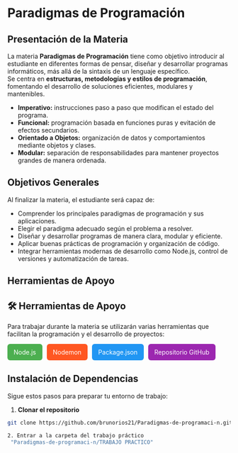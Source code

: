 # Paradigmas de Programación

## Presentación de la Materia

La materia **Paradigmas de Programación** tiene como objetivo introducir al estudiante en diferentes formas de pensar, diseñar y desarrollar programas informáticos, más allá de la sintaxis de un lenguaje específico.  
Se centra en **estructuras, metodologías y estilos de programación**, fomentando el desarrollo de soluciones eficientes, modulares y mantenibles.

- **Imperativo:** instrucciones paso a paso que modifican el estado del programa.  
- **Funcional:** programación basada en funciones puras y evitación de efectos secundarios.  
- **Orientado a Objetos:** organización de datos y comportamientos mediante objetos y clases.  
- **Modular:** separación de responsabilidades para mantener proyectos grandes de manera ordenada.

## Objetivos Generales ##

Al finalizar la materia, el estudiante será capaz de:

- Comprender los principales paradigmas de programación y sus aplicaciones.  
- Elegir el paradigma adecuado según el problema a resolver.  
- Diseñar y desarrollar programas de manera clara, modular y eficiente.  
- Aplicar buenas prácticas de programación y organización de código.  
- Integrar herramientas modernas de desarrollo como Node.js, control de versiones y automatización de tareas.  

## Herramientas de Apoyo ## 

## 🛠️ Herramientas de Apoyo

Para trabajar durante la materia se utilizarán varias herramientas que facilitan la programación y el desarrollo de proyectos:

<div style="display: flex; gap: 10px; flex-wrap: wrap; margin-bottom: 10px;">
  <a href="https://nodejs.org/en/" target="_blank" style="
      padding: 10px 14px; 
      background-color: #4CAF50; 
      color: white; 
      border-radius: 6px; 
      text-decoration: none;
      transition: all 0.3s ease;">
      Node.js
  </a>
  <a href="https://www.npmjs.com/package/nodemon" target="_blank" style="
      padding: 10px 14px; 
      background-color: #FF5722; 
      color: white; 
      border-radius: 6px; 
      text-decoration: none;
      transition: all 0.3s ease;">
      Nodemon
  </a>
  <a href="https://docs.npmjs.com/cli/v9/configuring-npm/package-json" target="_blank" style="
      padding: 10px 14px; 
      background-color: #2196F3; 
      color: white; 
      border-radius: 6px; 
      text-decoration: none;
      transition: all 0.3s ease;">
      Package.json
  </a>
  <a href="https://github.com/brunorios21/Paradigmas-de-programaci-n" target="_blank" style="
      padding: 10px 14px; 
      background-color: #9C27B0; 
      color: white; 
      border-radius: 6px; 
      text-decoration: none;
      transition: all 0.3s ease;">
      Repositorio GitHub
  </a>
</div>

<style>
  a:hover {
    transform: scale(1.1);
    filter: brightness(1.2);
  }
</style>
## Instalación de Dependencias

Sigue estos pasos para preparar tu entorno de trabajo:

1. **Clonar el repositorio**

```bash
git clone https://github.com/brunorios21/Paradigmas-de-programaci-n.git

2. Entrar a la carpeta del trabajo práctico
 "Paradigmas-de-programaci-n/TRABAJO PRACTICO"
